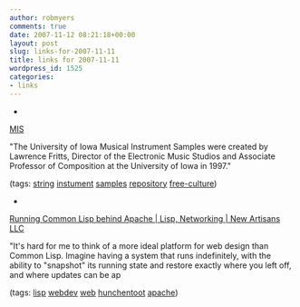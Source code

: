 ```yaml
---
author: robmyers
comments: true
date: 2007-11-12 08:21:18+00:00
layout: post
slug: links-for-2007-11-11
title: links for 2007-11-11
wordpress_id: 1525
categories:
- links
---
```


  

  *   


[MIS](http://theremin.music.uiowa.edu/MIS.html)

  


"The University of Iowa Musical Instrument Samples were created by Lawrence Fritts, Director of the Electronic Music Studios and Associate Professor of Composition at the University of Iowa in 1997."

  


(tags: [string](http://del.icio.us/robmyers/string) [instument](http://del.icio.us/robmyers/instument) [samples](http://del.icio.us/robmyers/samples) [repository](http://del.icio.us/robmyers/repository) [free-culture](http://del.icio.us/robmyers/free-culture))

  

  

  *   


[Running Common Lisp behind Apache | Lisp, Networking | New Artisans LLC](http://www.newartisans.com/blog_files/common.lisp.with.apache.php)

  


"It's hard for me to think of a more ideal platform for web design than Common Lisp. Imagine having a system that runs indefinitely, with the ability to "snapshot" its running state and restore exactly where you left off, and where updates can be ap

  


(tags: [lisp](http://del.icio.us/robmyers/lisp) [webdev](http://del.icio.us/robmyers/webdev) [web](http://del.icio.us/robmyers/web) [hunchentoot](http://del.icio.us/robmyers/hunchentoot) [apache](http://del.icio.us/robmyers/apache))

  

  
  


